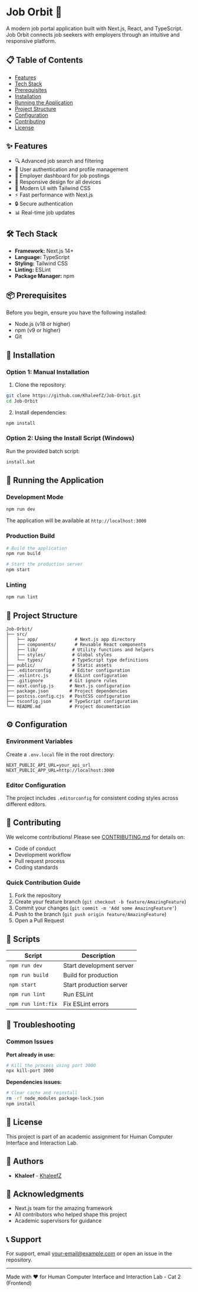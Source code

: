 # Job Orbit 🚀

A modern job portal application built with Next.js, React, and TypeScript. Job Orbit connects job seekers with employers through an intuitive and responsive platform.

## 📋 Table of Contents

- [Features](#features)
- [Tech Stack](#tech-stack)
- [Prerequisites](#prerequisites)
- [Installation](#installation)
- [Running the Application](#running-the-application)
- [Project Structure](#project-structure)
- [Configuration](#configuration)
- [Contributing](#contributing)
- [License](#license)

## ✨ Features

- 🔍 Advanced job search and filtering
- 👤 User authentication and profile management
- 💼 Employer dashboard for job postings
- 📱 Responsive design for all devices
- 🎨 Modern UI with Tailwind CSS
- ⚡ Fast performance with Next.js
- 🔒 Secure authentication
- 📊 Real-time job updates

## 🛠️ Tech Stack

- **Framework:** Next.js 14+
- **Language:** TypeScript
- **Styling:** Tailwind CSS
- **Linting:** ESLint
- **Package Manager:** npm

## 📦 Prerequisites

Before you begin, ensure you have the following installed:

- Node.js (v18 or higher)
- npm (v9 or higher)
- Git

## 🚀 Installation

### Option 1: Manual Installation

1. Clone the repository:
```bash
git clone https://github.com/KhaleefZ/Job-Orbit.git
cd Job-Orbit
```

2. Install dependencies:
```bash
npm install
```

### Option 2: Using the Install Script (Windows)

Run the provided batch script:
```bash
install.bat
```

## 🏃 Running the Application

### Development Mode

```bash
npm run dev
```

The application will be available at `http://localhost:3000`

### Production Build

```bash
# Build the application
npm run build

# Start the production server
npm start
```

### Linting

```bash
npm run lint
```

## 📁 Project Structure

```
Job-Orbit/
├── src/
│   ├── app/              # Next.js app directory
│   ├── components/       # Reusable React components
│   ├── lib/             # Utility functions and helpers
│   ├── styles/          # Global styles
│   └── types/           # TypeScript type definitions
├── public/              # Static assets
├── .editorconfig        # Editor configuration
├── .eslintrc.js        # ESLint configuration
├── .gitignore          # Git ignore rules
├── next.config.js      # Next.js configuration
├── package.json        # Project dependencies
├── postcss.config.cjs  # PostCSS configuration
├── tsconfig.json       # TypeScript configuration
└── README.md           # Project documentation
```

## ⚙️ Configuration

### Environment Variables

Create a `.env.local` file in the root directory:

```env
NEXT_PUBLIC_API_URL=your_api_url
NEXT_PUBLIC_APP_URL=http://localhost:3000
```

### Editor Configuration

The project includes `.editorconfig` for consistent coding styles across different editors.

## 🤝 Contributing

We welcome contributions! Please see [CONTRIBUTING.md](CONTRIBUTING.md) for details on:

- Code of conduct
- Development workflow
- Pull request process
- Coding standards

### Quick Contribution Guide

1. Fork the repository
2. Create your feature branch (`git checkout -b feature/AmazingFeature`)
3. Commit your changes (`git commit -m 'Add some AmazingFeature'`)
4. Push to the branch (`git push origin feature/AmazingFeature`)
5. Open a Pull Request

## 📝 Scripts

| Script | Description |
|--------|-------------|
| `npm run dev` | Start development server |
| `npm run build` | Build for production |
| `npm start` | Start production server |
| `npm run lint` | Run ESLint |
| `npm run lint:fix` | Fix ESLint errors |

## 🐛 Troubleshooting

### Common Issues

**Port already in use:**
```bash
# Kill the process using port 3000
npx kill-port 3000
```

**Dependencies issues:**
```bash
# Clear cache and reinstall
rm -rf node_modules package-lock.json
npm install
```

## 📄 License

This project is part of an academic assignment for Human Computer Interface and Interaction Lab.

## 👥 Authors

- **Khaleef** - [KhaleefZ](https://github.com/KhaleefZ)

## 🙏 Acknowledgments

- Next.js team for the amazing framework
- All contributors who helped shape this project
- Academic supervisors for guidance

## 📞 Support

For support, email your-email@example.com or open an issue in the repository.

---

Made with ❤️ for Human Computer Interface and Interaction Lab - Cat 2 (Frontend)
